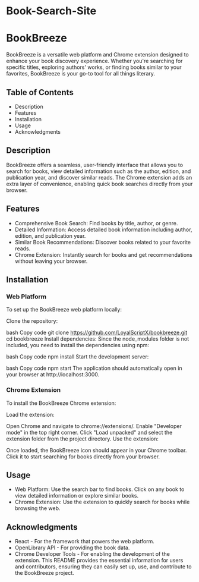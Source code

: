 # Book-Search-Site
# BookBreeze
BookBreeze is a versatile web platform and Chrome extension designed to enhance your book discovery experience. Whether you're searching for specific titles, exploring authors' works, or finding books similar to your favorites, BookBreeze is your go-to tool for all things literary.

## Table of Contents
* Description
* Features
* Installation
* Usage
* Acknowledgments
## Description
BookBreeze offers a seamless, user-friendly interface that allows you to search for books, view detailed information such as the author, edition, and publication year, and discover similar reads. The Chrome extension adds an extra layer of convenience, enabling quick book searches directly from your browser.

## Features
* Comprehensive Book Search: Find books by title, author, or genre.
* Detailed Information: Access detailed book information including author, edition, and publication year.
* Similar Book Recommendations: Discover books related to your favorite reads.
* Chrome Extension: Instantly search for books and get recommendations without leaving your browser.

## Installation
### Web Platform
To set up the BookBreeze web platform locally:

Clone the repository:

bash
Copy code
git clone https://github.com/LoyalScriptX/bookbreeze.git
cd bookbreeze
Install dependencies: Since the node_modules folder is not included, you need to install the dependencies using npm:

bash
Copy code
npm install
Start the development server:

bash
Copy code
npm start
The application should automatically open in your browser at http://localhost:3000.

### Chrome Extension
To install the BookBreeze Chrome extension:

Load the extension:

Open Chrome and navigate to chrome://extensions/.
Enable "Developer mode" in the top right corner.
Click "Load unpacked" and select the extension folder from the project directory.
Use the extension:

Once loaded, the BookBreeze icon should appear in your Chrome toolbar. Click it to start searching for books directly from your browser.
## Usage
* Web Platform: Use the search bar to find books. Click on any book to view detailed information or explore similar books.
* Chrome Extension: Use the extension to quickly search for books while browsing the web.
## Acknowledgments
* React - For the framework that powers the web platform.
* OpenLibrary API - For providing the book data.
* Chrome Developer Tools - For enabling the development of the extension.
This README provides the essential information for users and contributors, ensuring they can easily set up, use, and contribute to the BookBreeze project.







